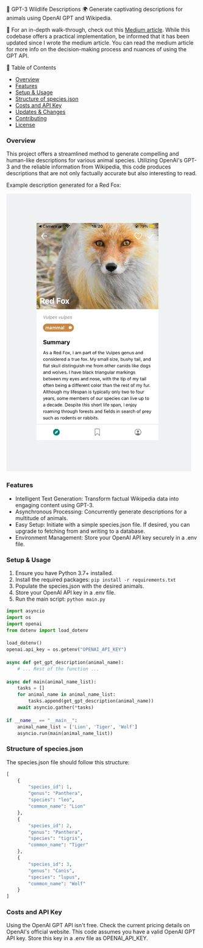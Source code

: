 🦊 GPT-3 Wildlife Descriptions 🌍
Generate captivating descriptions for animals using OpenAI GPT and Wikipedia.

🔗 For an in-depth walk-through, check out this [Medium article](https://medium.com/@tigistznabei/how-i-used-openais-gpt-api-to-generate-compelling-descriptions-from-the-eyes-of-animals-de9126b85169).
While this codebase offers a practical implementation, be informed that it has been updated since I wrote the medium article. You can read the medium article for more info on the decision-making process and nuances of using the GPT API.

📜 Table of Contents
- [Overview](#overview)
- [Features](#features)
- [Setup & Usage](#setup--usage)
- [Structure of species.json](#structure-of-speciesjson)
- [Costs and API Key](#costs-and-api-key)
- [Updates & Changes](#updates--changes)
- [Contributing](#contributing)
- [License](#license)

### Overview
This project offers a streamlined method to generate compelling and human-like descriptions for various animal species. Utilizing OpenAI's GPT-3 and the reliable information from Wikipedia, this code produces descriptions that are not only factually accurate but also interesting to read.

Example description generated for a Red Fox:

![Red Fox description](image.png)

### Features
- Intelligent Text Generation: Transform factual Wikipedia data into engaging content using GPT-3.
- Asynchronous Processing: Concurrently generate descriptions for a multitude of animals.
- Easy Setup: Initiate with a simple species.json file. If desired, you can upgrade to fetching from and writing to a database.
- Environment Management: Store your OpenAI API key securely in a .env file.

### Setup & Usage
1. Ensure you have Python 3.7+ installed.
2. Install the required packages: `pip install -r requirements.txt`
3. Populate the species.json with the desired animals.
4. Store your OpenAI API key in a .env file.
5. Run the main script: `python main.py`

```python
import asyncio
import os
import openai
from dotenv import load_dotenv

load_dotenv()
openai.api_key = os.getenv("OPENAI_API_KEY")

async def get_gpt_description(animal_name):
    # ... Rest of the function ...

async def main(animal_name_list):
    tasks = []
    for animal_name in animal_name_list:
        tasks.append(get_gpt_description(animal_name))
    await asyncio.gather(*tasks)

if __name__ == "__main__":
    animal_name_list = ['Lion', 'Tiger', 'Wolf']
    asyncio.run(main(animal_name_list))
```

### Structure of species.json
The species.json file should follow this structure:

```python
[
    {
        "species_id": 1,
        "genus": "Panthera",
        "species": "leo",
        "common_name": "Lion"
    },
    {
        "species_id": 2,
        "genus": "Panthera",
        "species": "tigris",
        "common_name": "Tiger"
    },
    {
        "species_id": 3,
        "genus": "Canis",
        "species": "lupus",
        "common_name": "Wolf"
    }
]
```

### Costs and API Key
Using the OpenAI GPT API isn't free. Check the current pricing details on OpenAI's official website. This code assumes you have a valid OpenAI GPT API key. Store this key in a .env file as OPENAI_API_KEY.
